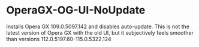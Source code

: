 # OperaGX-OG-UI-NoUpdate
Installs Opera GX 109.0.5097.142 and disables auto-update. This is not the latest version of Opera GX with the old UI, but it subjectively feels smoother than versions 112.0.5197.60-115.0.5322.124 
